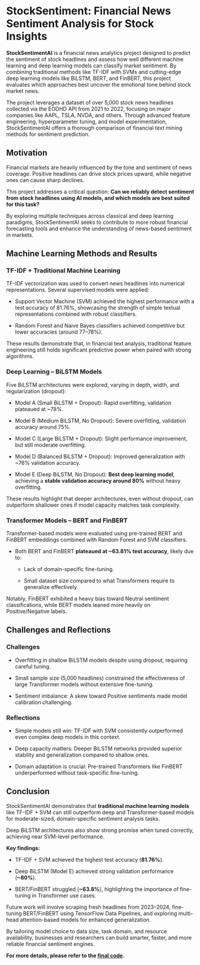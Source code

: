 # StockSentiment: Financial News Sentiment Analysis for Stock Insights

**StockSentimentAI** is a financial news analytics project designed to predict the sentiment of stock headlines and assess how well different machine learning and deep learning models can classify market sentiment. By combining traditional methods like TF-IDF with SVMs and cutting-edge deep learning models like BiLSTM, BERT, and FinBERT, this project evaluates which approaches best uncover the emotional tone behind stock market news.

The project leverages a dataset of over 5,000 stock news headlines collected via the EODHD API from 2021 to 2022, focusing on major companies like AAPL, TSLA, NVDA, and others. Through advanced feature engineering, hyperparameter tuning, and model experimentation, StockSentimentAI offers a thorough comparison of financial text mining methods for sentiment prediction.

## Motivation

Financial markets are heavily influenced by the tone and sentiment of news coverage. Positive headlines can drive stock prices upward, while negative ones can cause sharp declines.

This project addresses a critical question: **Can we reliably detect sentiment from stock headlines using AI models, and which models are best suited for this task?**

By exploring multiple techniques across classical and deep learning paradigms, StockSentimentAI seeks to contribute to more robust financial forecasting tools and enhance the understanding of news-based sentiment in markets.

## Machine Learning Methods and Results

### TF-IDF + Traditional Machine Learning

TF-IDF vectorization was used to convert news headlines into numerical representations. Several supervised models were applied:

- Support Vector Machine (SVM) achieved the highest performance with a test accuracy of 81.76%, showcasing the strength of simple textual representations combined with robust classifiers.

- Random Forest and Naive Bayes classifiers achieved competitive but lower accuracies (around 77–78%).

These results demonstrate that, in financial text analysis, traditional feature engineering still holds significant predictive power when paired with strong algorithms.

### Deep Learning – BiLSTM Models
Five BiLSTM architectures were explored, varying in depth, width, and regularization (dropout):

- Model A (Small BiLSTM + Dropout): Rapid overfitting, validation plateaued at ~78%.

- Model B (Medium BiLSTM, No Dropout): Severe overfitting, validation accuracy around 75%.

- Model C (Large BiLSTM + Dropout): Slight performance improvement, but still moderate overfitting.

- Model D (Balanced BiLSTM + Dropout): Improved generalization with ~76% validation accuracy.

- Model E (Deep BiLSTM, No Dropout): **Best deep learning model**, achieving a **stable validation accuracy around 80%** without heavy overfitting.

These results highlight that deeper architectures, even without dropout, can outperform shallower ones if model capacity matches task complexity.

### Transformer Models – BERT and FinBERT
Transformer-based models were evaluated using pre-trained BERT and FinBERT embeddings combined with Random Forest and SVM classifiers.

- Both BERT and FinBERT **plateaued at ~63.81% test accuracy**, likely due to:

  - Lack of domain-specific fine-tuning.
  
  - Small dataset size compared to what Transformers require to generalize effectively.

Notably, FinBERT exhibited a heavy bias toward Neutral sentiment classifications, while BERT models leaned more heavily on Positive/Negative labels.

## Challenges and Reflections

### Challenges
- Overfitting in shallow BiLSTM models despite using dropout, requiring careful tuning.

- Small sample size (5,000 headlines) constrained the effectiveness of large Transformer models without extensive fine-tuning.

- Sentiment imbalance: A skew toward Positive sentiments made model calibration challenging.

### Reflections
- Simple models still win: TF-IDF with SVM consistently outperformed even complex deep models in this context.

- Deep capacity matters: Deeper BiLSTM networks provided superior stability and generalization compared to shallow ones.

- Domain adaptation is crucial: Pre-trained Transformers like FinBERT underperformed without task-specific fine-tuning.

## Conclusion

StockSentimentAI demonstrates that **traditional machine learning models** like TF-IDF + SVM can still outperform deep and Transformer-based models for moderate-sized, domain-specific sentiment analysis tasks.

Deep BiLSTM architectures also show strong promise when tuned correctly, achieving near SVM-level performance.

**Key findings:**
- TF-IDF + SVM achieved the highest test accuracy (**81.76%**).

- Deep BiLSTM (Model E) achieved strong validation performance (**~80%**).

- BERT/FinBERT struggled (**~63.8%**), highlighting the importance of fine-tuning in Transformer use cases.

Future work will involve scraping fresh headlines from 2023–2024, fine-tuning BERT/FinBERT using TensorFlow Data Pipelines, and exploring multi-head attention-based models for enhanced generalization.

By tailoring model choice to data size, task domain, and resource availability, businesses and researchers can build smarter, faster, and more reliable financial sentiment engines.

**For more details, please refer to the [final code](new_headlines_with_the_single_headlines_datasets.py).**
